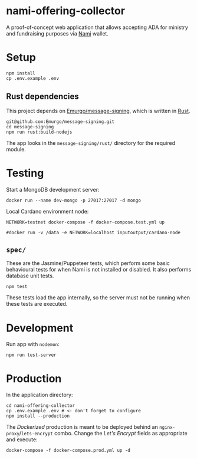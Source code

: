 nami-offering-collector
=======================

A proof-of-concept web application that allows accepting ADA for ministry and fundraising purposes via [Nami](https://namiwallet.io/) wallet.

# Setup

```
npm install
cp .env.example .env
```

## Rust dependencies

This project depends on [Emurgo/message-signing](https://github.com/Emurgo/message-signing), which is written in [Rust](https://www.rust-lang.org/tools/install).

```
git@github.com:Emurgo/message-signing.git
cd message-signing
npm run rust:build-nodejs
```

The app looks in the `message-signing/rust/` directory for the required module.

# Testing

Start a MongoDB development server:

```
docker run --name dev-mongo -p 27017:27017 -d mongo
```

Local Cardano environment node:

```
NETWORK=testnet docker-compose -f docker-compose.test.yml up

#docker run -v /data -e NETWORK=localhost inputoutput/cardano-node
```

## `spec/`

These are the Jasmine/Puppeteer tests, which perform some basic behavioural tests for when Nami is not installed or disabled. It also performs database unit tests.

```
npm test
```

These tests load the app internally, so the server must not be running when these tests are executed.

# Development

Run app with `nodemon`:

```
npm run test-server
```

# Production

In the application directory:

```
cd nami-offering-collector
cp .env.example .env # <- don't forget to configure
npm install --production
```

The _Dockerized_ production is meant to be deployed behind an `nginx-proxy`/`lets-encrypt` combo. Change the _Let's Encrypt_ fields as appropriate and execute:

```
docker-compose -f docker-compose.prod.yml up -d
```



